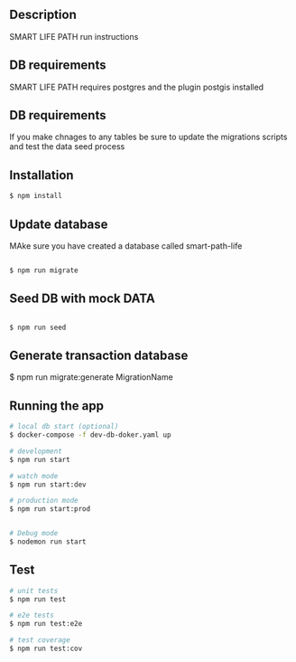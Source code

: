 ## Description

SMART LIFE PATH run instructions

## DB requirements

SMART LIFE PATH requires postgres and the plugin postgis installed

## DB requirements

If you make chnages to any tables be sure to update the migrations scripts and test the data seed process

## Installation

```bash
$ npm install
```

## Update database

MAke sure you have created a database called smart-path-life

```bash

$ npm run migrate

```

## Seed DB with mock DATA

```bash

$ npm run seed

```

## Generate transaction database

$ npm run migrate:generate MigrationName

## Running the app

```bash
# local db start (optional)
$ docker-compose -f dev-db-doker.yaml up

# development
$ npm run start

# watch mode
$ npm run start:dev

# production mode
$ npm run start:prod


# Debug mode
$ nodemon run start

```

## Test

```bash
# unit tests
$ npm run test

# e2e tests
$ npm run test:e2e

# test coverage
$ npm run test:cov
```

